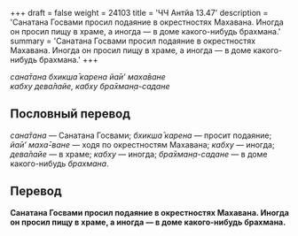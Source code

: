 +++
draft = false
weight = 24103
title = 'ЧЧ Антйа 13.47'
description = 'Санатана Госвами просил подаяние в окрестностях Махавана. Иногда он просил пищу в храме, а иногда — в доме какого-нибудь брахмана.'
summary = 'Санатана Госвами просил подаяние в окрестностях Махавана. Иногда он просил пищу в храме, а иногда — в доме какого-нибудь брахмана.'
+++

_сана̄тана бхикша̄ карена йа̄и’ маха̄ване  
кабху дева̄лайе, кабху бра̄хман̣а-садане_

## Пословный перевод

_сана̄тана_ — Санатана Госвами; _бхикша̄_ _карена_ — просит подаяние; _йа̄и’_ _маха̄_\-_ване_ — ходя по окрестностям Махавана; _кабху_ — иногда; _дева̄лайе_ — в храме; _кабху_ — иногда; _бра̄хман̣а_\-_садане_ — в доме какого-нибудь _брахмана_.

## Перевод

**Санатана Госвами просил подаяние в окрестностях Махавана. Иногда он просил пищу в храме, а иногда — в доме какого-нибудь брахмана.**
